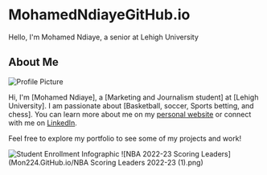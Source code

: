# MohamedNdiayeGitHub.io
Hello, I'm Mohamed Ndiaye, a senior at Lehigh University
## About Me
![Profile Picture](link_to_your_image)

Hi, I'm [Mohamed Ndiaye], a [Marketing and Journalism student] at [Lehigh University]. I am passionate about [Basketball, soccer,  Sports betting, and chess]. You can learn more about me on my [personal website](link_to_personal_website) or connect with me on [LinkedIn](https://www.linkedin.com/in/mohamed-ndiaye-a39b79238/).

Feel free to explore my portfolio to see some of my projects and work!

![Student Enrollment Infographic](https://github.com/Mon224/Mon224.GitHub.io/blob/main/Student%20Enrollment.png?raw=true) 
![NBA 2022-23 Scoring Leaders](Mon224.GitHub.io/NBA Scoring Leaders 2022-23 (1).png)
